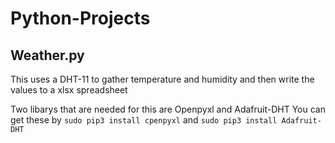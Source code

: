 # Python-Projects

## Weather.py
This uses a DHT-11 to gather temperature and humidity and then write the values to a xlsx spreadsheet

Two libarys that are needed for this are Openpyxl and Adafruit-DHT
You can get these by `sudo pip3 install cpenpyxl` and `sudo pip3 install Adafruit-DHT`
